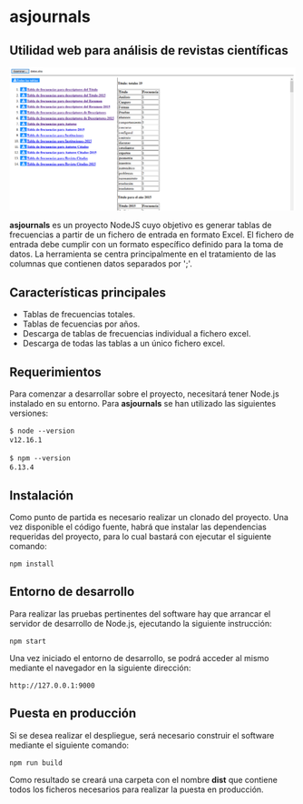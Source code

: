# asjournals

## Utilidad web para análisis de revistas científicas

![Screenshot](https://github.com/jmmluna/asjournals/blob/master/screenshot.png)

**asjournals** es un proyecto NodeJS cuyo objetivo es generar tablas de frecuencias a partir de un fichero de entrada en formato Excel. El fichero de entrada debe cumplir con un formato específico definido para la toma de datos. La herramienta se centra principalmente en el tratamiento de las columnas que contienen datos separados por ';'.

## Características principales

- Tablas de frecuencias totales. 
- Tablas de fecuencias por años.
- Descarga de tablas de frecuencias individual a fichero excel.
- Descarga de todas las tablas a un único fichero excel.

## Requerimientos
Para comenzar a desarrollar sobre el proyecto, necesitará tener Node.js instalado en su entorno. Para **asjournals** se han utilizado las siguientes versiones: 

    $ node --version
    v12.16.1

    $ npm --version
    6.13.4

## Instalación
Como punto de partida es necesario realizar un clonado del proyecto. Una vez disponible el código fuente, habrá que instalar las dependencias requeridas del proyecto, para lo cual bastará con ejecutar el siguiente comando:

    npm install

## Entorno de desarrollo
Para realizar las pruebas pertinentes del software hay que arrancar el servidor de desarrollo de Node.js, ejecutando la siguiente instrucción:

    npm start

Una vez iniciado el entorno de desarrollo, se podrá acceder al mismo mediante el navegador en la siguiente dirección:

    http://127.0.0.1:9000
    
## Puesta en producción
Si se desea realizar el despliegue, será necesario construir el software mediante el siguiente comando:

    npm run build

Como resultado se creará una carpeta con el nombre **dist** que contiene todos los ficheros necesarios para realizar la puesta en producción.
